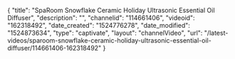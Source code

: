{
    "title": "SpaRoom Snowflake Ceramic Holiday Ultrasonic Essential Oil Diffuser",
    "description": "",
    "channelid": "114661406",
    "videoid": "162318492",
    "date_created": "1524776278",
    "date_modified": "1524873634",
    "type": "captivate",
    "layout": "channelVideo",
    "url": "\/latest-videos\/sparoom-snowflake-ceramic-holiday-ultrasonic-essential-oil-diffuser\/114661406-162318492"
}